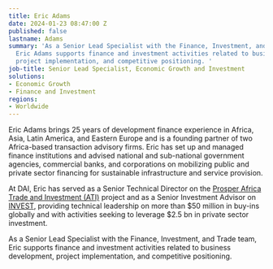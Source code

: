 ```yaml
---
title: Eric Adams
date: 2024-01-23 08:47:00 Z
published: false
lastname: Adams
summary: 'As a Senior Lead Specialist with the Finance, Investment, and Trade team,
  Eric Adams supports finance and investment activities related to business development,
  project implementation, and competitive positioning. '
job-title: Senior Lead Specialist, Economic Growth and Investment
solutions:
- Economic Growth
- Finance and Investment
regions:
- Worldwide
---
```


Eric Adams brings 25 years of development finance experience in Africa, Asia, Latin America, and Eastern Europe and is a founding partner of two Africa-based transaction advisory firms. Eric has set up and managed finance institutions and advised national and sub-national government agencies, commercial banks, and corporations on mobilizing public and private sector financing for sustainable infrastructure and service provision. 

At DAI, Eric has served as a Senior Technical Director on the [Prosper Africa Trade and Investment (ATI)](https://www.dai.com/our-work/projects/africa-trade-and-investment-ati-activity) project and as a Senior Investment Advisor on [INVEST](https://www.dai.com/our-work/projects/worldwide-the-invest-project), providing technical leadership on more than $50 million in buy-ins globally and with activities seeking to leverage $2.5 bn in private sector investment. 

As a Senior Lead Specialist with the Finance, Investment, and Trade team, Eric supports finance and investment activities related to business development, project implementation, and competitive positioning. 
